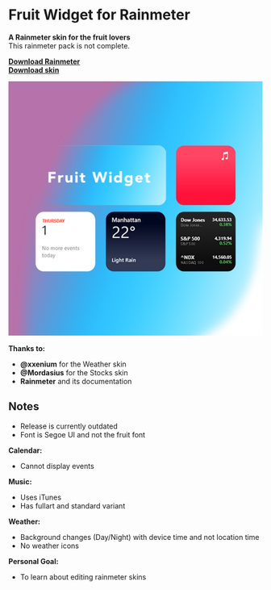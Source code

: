# Fruit Widget for Rainmeter #

**A Rainmeter skin for the fruit lovers**\
This rainmeter pack is not complete.

**[Download Rainmeter](https://www.rainmeter.net/)**\
**[Download skin](https://github.com/futomakiyoin/Fruit-Widget/releases)**

![Demo](preview.png)

**Thanks to:**

- **@xxenium** for the Weather skin
- **@Mordasius** for the Stocks skin
- **Rainmeter** and its documentation

## Notes ##

- Release is currently outdated
- Font is Segoe UI and not the fruit font

**Calendar:**

- Cannot display events

**Music:**

- Uses iTunes
- Has fullart and standard variant

**Weather:**

- Background changes (Day/Night) with device time and not location time
- No weather icons

**Personal Goal:**
- To learn about editing rainmeter skins
